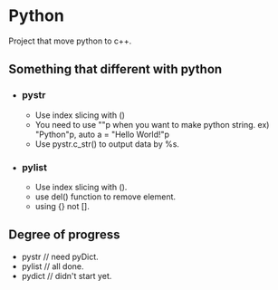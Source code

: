 <h1> Python </h1>
Project that move python to c++.

<h2> Something that different with python </h2>
<ul>
  <li> <h3>pystr</h3> </li>
  <ul>
    <li> Use index slicing with () </li>
    <li> You need to use ""p when you want to make python string. ex) "Python"p, auto a = "Hello World!"p </li>
    <li> Use pystr.c_str() to output data by %s. </li>
  </ul>
</ul>
<ul>
  <li> <h3>pylist</h3> </li>
  <ul>
    <li> Use index slicing with (). </li>
    <li> use del() function to remove element. </li>
    <li> using {} not []. </li>
  </ul>
</ul>

<h2> Degree of progress </h2>
<ul>
  <li>pystr // need pyDict.</li>
  <li>pylist // all done.</li>
  <li>pydict // didn't start yet.</li>
<ul>
